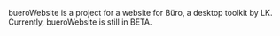 bueroWebsite is a project for a website for Büro, a desktop toolkit by LK.
Currently, bueroWebsite is still in BETA.
